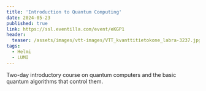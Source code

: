 ```yaml
---
title: 'Introduction to Quantum Computing'
date: 2024-05-23
published: true
link: https://ssl.eventilla.com/event/eKGP1
header:
  teaser: /assets/images/vtt-images/VTT_kvanttitietokone_labra-3237.jpg
tags:
  - Helmi
  - LUMI
---
```

Two-day introductory course on quantum computers and the basic quantum algorithms that control them.

